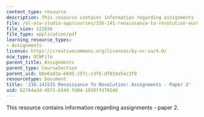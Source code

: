 ```yaml
---
content_type: resource
description: This resource contains information regarding assignments - paper 2.
file: /ol-ocw-studio-app/courses/21h-141-renaissance-to-revolution-europe-1300-1800-spring-2015/62764a3d45f1b54dfd0d1030ffd781dd_MIT21H_141S15_Paper2.pdf
file_size: 122656
file_type: application/pdf
learning_resource_types:
- Assignments
license: https://creativecommons.org/licenses/by-nc-sa/4.0/
ocw_type: OCWFile
parent_title: Assignments
parent_type: CourseSection
parent_uid: b8e6ad3a-6045-257c-c3f6-df01da54c3f0
resourcetype: Document
title: '21H.141S15 Renaissance To Revolution: Assignments - Paper 2'
uid: 62764a3d-45f1-b54d-fd0d-1030ffd781dd
---
```

This resource contains information regarding assignments - paper 2.